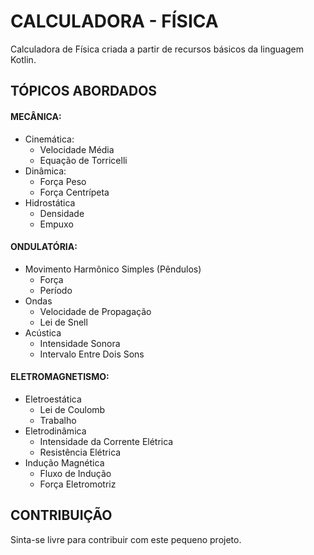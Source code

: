 # CALCULADORA - FÍSICA

Calculadora de Física criada a partir de recursos básicos da linguagem Kotlin.

## TÓPICOS ABORDADOS

#### MECÂNICA:
 - Cinemática:
   - Velocidade Média
   - Equação de Torricelli
 - Dinâmica:
   - Força Peso
   - Força Centrípeta
 - Hidrostática
   - Densidade
   - Empuxo

#### ONDULATÓRIA:
 - Movimento Harmônico Simples (Pêndulos)
   - Força
   - Período
 - Ondas
   - Velocidade de Propagação
   - Lei de Snell
 - Acústica
   - Intensidade Sonora
   - Intervalo Entre Dois Sons

#### ELETROMAGNETISMO:
 - Eletroestática
   - Lei de Coulomb
   - Trabalho
 - Eletrodinâmica
   - Intensidade da Corrente Elétrica
   - Resistência Elétrica
 - Indução Magnética
   - Fluxo de Indução
   - Força Eletromotriz
   
## CONTRIBUIÇÃO
Sinta-se livre para contribuir com este pequeno projeto.
